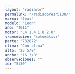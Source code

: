 ```yaml
---
layout: "radiador"
permalink: "/radiadores/5130/"
marca: "Seat"
modelo: "Leon"
ano: "2011"
motor: "L4 1.4 1.8 2.0"
transmision: "Automática"
parte: "732872"
clima: "Con clima"
alto: "25 5/8"
ancho: "16 3/8"
observaciones: ""
id: "5130"
---
```


